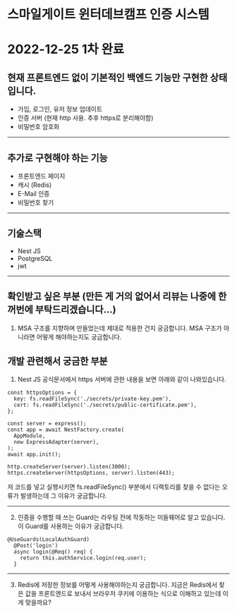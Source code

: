 스마일게이트 윈터데브캠프 인증 시스템
==================================

# 2022-12-25 1차 완료   
현재 프론트엔드 없이 기본적인 백엔드 기능만 구현한 상태입니다.
-------------------------
* 가입, 로그인, 유저 정보 업데이트
* 인증 서버 (현재 http 사용. 추후 https로 분리해야함)
* 비밀번호 암호화
***
추가로 구현해야 하는 기능
-----------------
* 프론트엔드 페이지
* 캐시 (Redis)
* E-Mail 인증
* 비밀번호 찾기
***

기술스택
--------
* Nest JS
* PostgreSQL
* jwt
***

확인받고 싶은 부분 (만든 게 거의 없어서 리뷰는 나중에 한꺼번에 부탁드리겠습니다...)
-----------------
1. MSA 구조를 지향하며 만들었는데 제대로 적용한 건지 궁금합니다. MSA 구조가 아니라면 어떻게 해야하는지도 궁금합니다.

개발 관련해서 궁금한 부분
-------------------------
1. Nest JS 공식문서에서 https 서버에 관한 내용을 보면 아래와 같이 나와있습니다.
```
const httpsOptions = {
  key: fs.readFileSync('./secrets/private-key.pem'),
  cert: fs.readFileSync('./secrets/public-certificate.pem'),
};

const server = express();
const app = await NestFactory.create(
  AppModule,
  new ExpressAdapter(server),
);
await app.init();

http.createServer(server).listen(3000);
https.createServer(httpsOptions, server).listen(443);
```
저 코드를 넣고 실행시키면 fs.readFileSync() 부분에서 디렉토리를 찾을 수 없다는 오류가 발생하는데 그 이유가 궁금합니다.
***
2. 인증을 수행할 때 쓰는 Guard는 라우팅 전에 작동하는 미들웨어로 알고 있습니다. 이 Guard를 사용하는 이유가 궁금합니다.
```
@UseGuards(LocalAuthGuard)
  @Post('login')
  async login(@Req() req) {
    return this.authService.login(req.user);
  }
```
***
3. Redis에 저장한 정보를 어떻게 사용해야하는지 궁금합니다. 
   지금은 Redis에서 찾은 값을 프론트엔드로 보내서 브라우저 쿠키에 이용하는 식으로 이해하고 있는데 이게 맞을까요?
